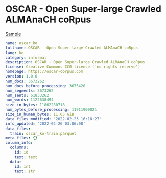 # OSCAR - Open Super-large Crawled ALMAnaCH coRpus
 
[Sample](../sample/oscar_ko.txt)
 
<!-- MARKDOWN-AUTO-DOCS:START (CODE:src=../../../ekorpkit/resources/corpora/oscar_ko.yaml) -->
<!-- The below code snippet is automatically added from ../../../ekorpkit/resources/corpora/oscar_ko.yaml -->
```yaml
name: oscar_ko
fullname: OSCAR - Open Super-large Crawled ALMAnaCH coRpus
lang: ko
category: informal
description: OSCAR - Open Super-large Crawled ALMAnaCH coRpus
license: Creative Commons CC0 license ('no rights reserve')
homepage: https://oscar-corpus.com
version: 1.0.0
num_docs: 3673262
num_docs_before_processing: 3675420
num_segments: 3673262
num_sents: 61833262
num_words: 1122638494
size_in_bytes: 11862280718
num_bytes_before_processing: 11911900021
size_in_human_bytes: 11.05 GiB
data_files_modified: '2022-02-23 16:18:27'
info_updated: '2022-02-26 03:06:08'
data_files:
  train: oscar_ko-train.parquet
meta_files: {}
column_info:
  columns:
    id: id
    text: text
  data:
    id: int
    text: str
```
<!-- MARKDOWN-AUTO-DOCS:END -->

